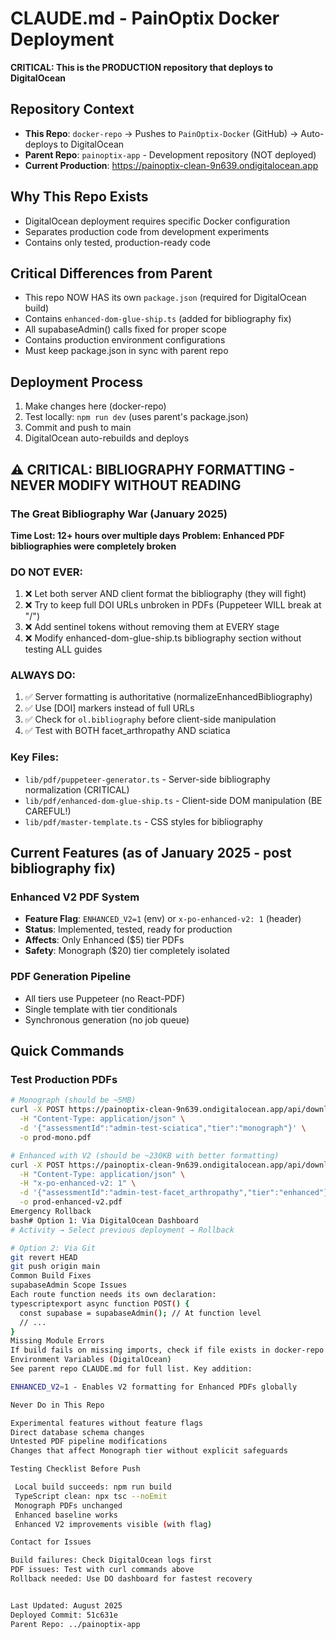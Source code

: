# CLAUDE.md - PainOptix Docker Deployment

**CRITICAL: This is the PRODUCTION repository that deploys to DigitalOcean**

## Repository Context
- **This Repo**: `docker-repo` → Pushes to `PainOptix-Docker` (GitHub) → Auto-deploys to DigitalOcean
- **Parent Repo**: `painoptix-app` - Development repository (NOT deployed)
- **Current Production**: https://painoptix-clean-9n639.ondigitalocean.app

## Why This Repo Exists
- DigitalOcean deployment requires specific Docker configuration
- Separates production code from development experiments
- Contains only tested, production-ready code

## Critical Differences from Parent
- This repo NOW HAS its own `package.json` (required for DigitalOcean build)
- Contains `enhanced-dom-glue-ship.ts` (added for bibliography fix)
- All supabaseAdmin() calls fixed for proper scope
- Contains production environment configurations
- Must keep package.json in sync with parent repo

## Deployment Process
1. Make changes here (docker-repo)
2. Test locally: `npm run dev` (uses parent's package.json)
3. Commit and push to main
4. DigitalOcean auto-rebuilds and deploys

## ⚠️ CRITICAL: BIBLIOGRAPHY FORMATTING - NEVER MODIFY WITHOUT READING

### The Great Bibliography War (January 2025)
**Time Lost: 12+ hours over multiple days**
**Problem: Enhanced PDF bibliographies were completely broken**

### DO NOT EVER:
1. ❌ Let both server AND client format the bibliography (they will fight)
2. ❌ Try to keep full DOI URLs unbroken in PDFs (Puppeteer WILL break at "/")
3. ❌ Add sentinel tokens without removing them at EVERY stage
4. ❌ Modify enhanced-dom-glue-ship.ts bibliography section without testing ALL guides

### ALWAYS DO:
1. ✅ Server formatting is authoritative (normalizeEnhancedBibliography)
2. ✅ Use [DOI] markers instead of full URLs
3. ✅ Check for `ol.bibliography` before client-side manipulation
4. ✅ Test with BOTH facet_arthropathy AND sciatica

### Key Files:
- `lib/pdf/puppeteer-generator.ts` - Server-side bibliography normalization (CRITICAL)
- `lib/pdf/enhanced-dom-glue-ship.ts` - Client-side DOM manipulation (BE CAREFUL!)
- `lib/pdf/master-template.ts` - CSS styles for bibliography

## Current Features (as of January 2025 - post bibliography fix)

### Enhanced V2 PDF System
- **Feature Flag**: `ENHANCED_V2=1` (env) or `x-po-enhanced-v2: 1` (header)
- **Status**: Implemented, tested, ready for production
- **Affects**: Only Enhanced ($5) tier PDFs
- **Safety**: Monograph ($20) tier completely isolated

### PDF Generation Pipeline
- All tiers use Puppeteer (no React-PDF)
- Single template with tier conditionals
- Synchronous generation (no job queue)

## Quick Commands

### Test Production PDFs
```bash
# Monograph (should be ~5MB)
curl -X POST https://painoptix-clean-9n639.ondigitalocean.app/api/download-guide \
  -H "Content-Type: application/json" \
  -d '{"assessmentId":"admin-test-sciatica","tier":"monograph"}' \
  -o prod-mono.pdf

# Enhanced with V2 (should be ~230KB with better formatting)
curl -X POST https://painoptix-clean-9n639.ondigitalocean.app/api/download-guide \
  -H "Content-Type: application/json" \
  -H "x-po-enhanced-v2: 1" \
  -d '{"assessmentId":"admin-test-facet_arthropathy","tier":"enhanced"}' \
  -o prod-enhanced-v2.pdf
Emergency Rollback
bash# Option 1: Via DigitalOcean Dashboard
# Activity → Select previous deployment → Rollback

# Option 2: Via Git
git revert HEAD
git push origin main
Common Build Fixes
supabaseAdmin Scope Issues
Each route function needs its own declaration:
typescriptexport async function POST() {
  const supabase = supabaseAdmin(); // At function level
  // ...
}
Missing Module Errors
If build fails on missing imports, check if file exists in docker-repo (not just parent)
Environment Variables (DigitalOcean)
See parent repo CLAUDE.md for full list. Key addition:

ENHANCED_V2=1 - Enables V2 formatting for Enhanced PDFs globally

Never Do in This Repo

Experimental features without feature flags
Direct database schema changes
Untested PDF pipeline modifications
Changes that affect Monograph tier without explicit safeguards

Testing Checklist Before Push

 Local build succeeds: npm run build
 TypeScript clean: npx tsc --noEmit
 Monograph PDFs unchanged
 Enhanced baseline works
 Enhanced V2 improvements visible (with flag)

Contact for Issues

Build failures: Check DigitalOcean logs first
PDF issues: Test with curl commands above
Rollback needed: Use DO dashboard for fastest recovery


Last Updated: August 2025
Deployed Commit: 51c631e
Parent Repo: ../painoptix-app
